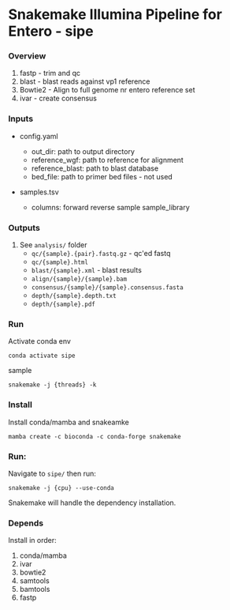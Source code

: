 # Snakemake Illumina Pipeline for Entero - sipe

### Overview

1. fastp 	- trim and qc 
2. blast	- blast reads against vp1 reference
3. Bowtie2 	- Align to full genome nr entero reference set 
4. ivar		- create consensus

### Inputs

- config.yaml
	- out_dir: path to output directory
	- reference_wgf: path to reference for alignment
	- reference_blast: path to blast database
	- bed_file: path to primer bed files - not used
	
- samples.tsv
	- columns: forward reverse sample sample_library

### Outputs

1. See `analysis/` folder
	- `qc/{sample}.{pair}.fastq.gz` - qc'ed fastq
	- `qc/{sample}.html`
	- `blast/{sample}.xml` - blast results
	- `align/{sample}/{sample}.bam`
	- `consensus/{sample}/{sample}.consensus.fasta`
	- `depth/{sample}.depth.txt`
	- `depth/{sample}.pdf`


### Run

Activate conda env
```
conda activate sipe
```

sample
```
snakemake -j {threads} -k
```

### Install

Install conda/mamba and snakeamke

```
mamba create -c bioconda -c conda-forge snakemake
```

### Run:

Navigate to `sipe/` then run:

```
snakemake -j {cpu} --use-conda
```

Snakemake will handle the dependency installation.

### Depends

Install in order:
1. conda/mamba
2. ivar
3. bowtie2
4. samtools
5. bamtools
6. fastp

